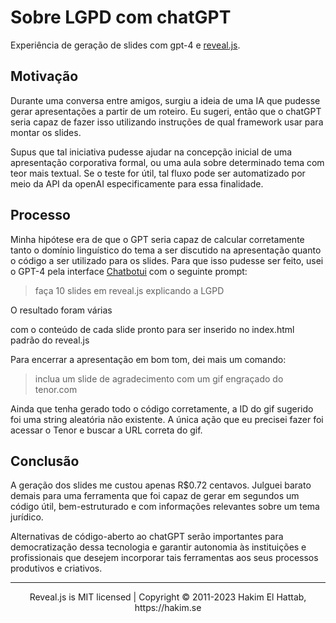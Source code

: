 # Sobre LGPD com chatGPT

Experiência de geração de slides com gpt-4 e [reveal.js](https://github.com/hakimel/reveal.js).

## Motivação

Durante uma conversa entre amigos, surgiu a ideia de uma IA que pudesse gerar apresentações a partir de um roteiro. Eu sugeri, então que o chatGPT seria capaz de fazer isso utilizando instruções de qual framework usar para montar os slides. 

Supus que tal iniciativa pudesse ajudar na concepção inicial de uma apresentação corporativa formal, ou uma aula sobre determinado tema com teor mais textual. Se o teste for útil, tal fluxo pode ser automatizado por meio da API da openAI especificamente para essa finalidade.

## Processo

Minha hipótese era de que o GPT seria capaz de calcular corretamente tanto o domínio linguístico do tema a ser discutido na apresentação quanto o código a ser utilizado para os slides. Para que isso pudesse ser feito, usei o GPT-4 pela interface [Chatbotui](https://www.chatbotui.com) com o seguinte prompt: 

> faça 10 slides em reveal.js explicando a LGPD

O resultado foram várias **<section>** com o conteúdo de cada slide pronto para ser inserido no index.html padrão do reveal.js

Para encerrar a apresentação em bom tom, dei mais um comando:

> inclua um slide de agradecimento com um gif engraçado do tenor.com

Ainda que tenha gerado todo o código corretamente, a ID do gif sugerido foi uma string aleatória não existente. A única ação que eu precisei fazer foi acessar o Tenor e buscar a URL correta do gif.

## Conclusão

A geração dos slides me custou apenas R$0.72 centavos. Julguei barato demais para uma ferramenta que foi capaz de gerar em segundos um código útil, bem-estruturado e com informações relevantes sobre um tema jurídico. 

Alternativas de código-aberto ao chatGPT serão importantes para democratização dessa tecnologia e garantir autonomia às instituições e profissionais que desejem incorporar tais ferramentas aos seus processos produtivos e criativos.

--- 
<div align="center">
  Reveal.js is MIT licensed | Copyright © 2011-2023 Hakim El Hattab, https://hakim.se
</div>
